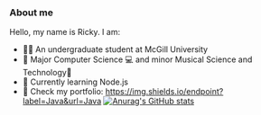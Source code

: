 ### About me

Hello, my name is Ricky. I am:
- 👨‍🎓 An undergraduate student at McGill University
- 🏫 Major Computer Science 💻 and minor Musical Science and Technology🎼
- 🌱 Currently learning Node.js
- 👀 Check my portfolio: 
https://img.shields.io/endpoint?label=Java&url=Java
[![Anurag's GitHub stats](https://github-readme-stats.vercel.app/api?username=RickyYoum&theme=aura&show_icons=true)](https://github.com/anuraghazra/github-readme-stats)
<!--
**RickyYoum/RickyYoum** is a ✨ _special_ ✨ repository because its `README.md` (this file) appears on your GitHub profile.

Here are some ideas to get you started:

- 🔭 I’m currently working on ...

- 👯 I’m looking to collaborate on ...
- 🤔 I’m looking for help with ...
- 💬 Ask me about ...
- 📫 How to reach me: ...
- 😄 Pronouns: ...
- ⚡ Fun fact: ...
-->
